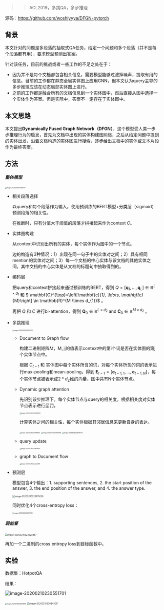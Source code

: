 > > ACL2019，多跳QA，多步推理

源码：https://github.com/woshiyyya/DFGN-pytorch

## 背景

本文针对的问题是多段落的抽取式QA任务，给定一个问题和多个段落（并不是每个段落都有用），要求模型预测出答案。

针对该任务，目前的挑战或者一些工作的不足之处在于：

- 因为并不是每个文档都包含相关信息，需要模型能够过滤掉噪声，提取有用的信息。目前的工作都在静态全局实体图上应用GNN，但本文认为query主导的多步推理应该在动态局部实体图上进行。
- 之前的工作都是融合所有的文档信息到一个实体图中，然后直接从图中选择一个实体作为答案。但是实际中，答案不一定存在于实体图中。

## 本文思路

本文提出**Dynamically Fused Graph Network（DFGN）**，这个模型受人类一步步推理行为的启发，首先为文档中出现的实体构建图网络，之后从给定问题中提到的实体出发，沿着文档构造的实体图进行搜索，逐步给出文档中的实体或文本片段作为最终答案。

## 方法

##### 整体模型

<img src="../../images/image-20200210214755047.png" alt="image-20200210214755047" style="zoom:33%;" />

- 相关段落选择

  以query和每个段落作为输入，使用预训练的BERT模型+分类层（sigmoid）预测段落的相关性。

  在推断时，只有分值大于阈值的段落才拼接起来作为context $C$。

- 实体图构建

  从context中识别出所有的实体，每个实体作为图中的一个节点。

  边的构造有3种情况：1）出现在同一句子中的实体对之间；2）具有相同mention的实体对之间；3）每一个文档的中心实体与该文档的其他实体之间，其中文档的中心实体是从文档的标题句中抽取得到的。

- 编码层

  把query和context拼接起来通过预训练的BERT，得到 $Q = \left[\mathbf{q}_{1}, \ldots, \mathbf{q}_{L}\right] \in \mathbb{R}^{L \times d_{1}}$ 和 $ \mathbf{C}^{\top}=\left[\mathbf{c}_{1}, \ldots, \mathbf{c}_{M}\right] \in \mathbb{R}^{M \times d_{1}}$ 。

  再把 $Q$ 和 $C$ 进行bi-attention，得到 $\mathbf{Q}_{0} \in \mathbb{R}^{L \times d_{2}} \text { and } \mathbf{C}_{0} \in \mathbb{R}^{M \times d_{2}}$ 。

- 多跳推理

  <img src="../../images/image-20200210222709176.png" alt="image-20200210222709176" style="zoom:33%;" />

  - Document to Graph flow

    构建二进制矩阵$M$，M_ij的值表示context中的第i个词是否在实体图的第j个实体节点中。

    根据 $C_{t-1}$ 和 实体图中每个实体所含的词，对每个实体所含的词的表示进行max-pooling和mean-pooling，得到 $\mathbf{E}_{t-1}=\left[\mathbf{e}_{t-1,1}, \dots, \mathbf{e}_{t-1, N}\right]$，每个实体节点被表示成$2*d_2$维的向量，图中共有N个实体节点。

  - Dynamic graph attention

    先识别该步推理下，每个实体节点与query的相关度，根据相关度对实体节点表示进行惩罚。

    <img src="../../images/image-20200210220006920.png" alt="image-20200210220006920" style="zoom:33%;" />

    计算实体之间的相关性，每个实体根据其邻居信息来更新自身的表达。

    <img src="../../images/image-20200210220101865.png" alt="image-20200210220101865" style="zoom:33%;" />

    <img src="../../images/image-20200210220115065.png" alt="image-20200210220115065" style="zoom:33%;" />

    <img src="../../images/image-20200210220146341.png" alt="image-20200210220146341" style="zoom:33%;" />

  - query update

    <img src="../../images/image-20200210220406917.png" alt="image-20200210220406917" style="zoom:33%;" />

  - graph to Document flow

    <img src="../../images/image-20200210222226179.png" alt="image-20200210222226179" style="zoom:33%;" />

- 预测层

  模型包含4个输出：1. supporting sentences, 2. the start position of the answer, 3. the end position of the answer, and 4. the answer type.

  <img src="../../images/image-20200210222815026.png" alt="image-20200210222815026" style="zoom:50%;" />

  同时优化4个cross-entropy loss：

  <img src="../../images/image-20200210222610126.png" alt="image-20200210222610126" style="zoom:33%;" />

##### 弱监督

<img src="../../images/image-20200210223228857.png" alt="image-20200210223228857" style="zoom:50%;" />

再加一个二进制的cross entropy loss到目标函数中。



## 实验

数据集：HotpotQA

结果：

![image-20200210230551701](../../images/image-20200210230551701.png)

<img src="../../images/image-20200210230620568.png" alt="image-20200210230620568" style="zoom:33%;" />

<img src="../../images/image-20200210230645051.png" alt="image-20200210230645051" style="zoom:50%;" />











